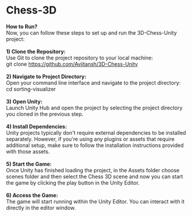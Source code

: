 # Chess-3D
**How to Run?**<br>
Now, you can follow these steps to set up and run the 3D-Chess-Unity project:<br><br>
**1) Clone the Repository:**<br>
Use Git to clone the project repository to your local machine:<br>
git clone https://github.com/Aviitansh/3D-Chess-Unity<br><br>
**2) Navigate to Project Directory:**<br>
Open your command line interface and navigate to the project directory:<br>
cd sorting-visualizer<br><br>
**3) Open Unity:**<br>
Launch Unity Hub and open the project by selecting the project directory you cloned in the previous step.<br><br>
**4) Install Dependencies:**<br>
Unity projects typically don't require external dependencies to be installed separately. However, if you're using any plugins or assets that require additional setup, make sure to follow the installation instructions provided with those assets.<br><br>
**5) Start the Game:**<br>
Once Unity has finished loading the project, in the Assets folder choose scenes folder and then select the Chess 3D scene and now you can start the game by clicking the play button in the Unity Editor.<br><br>
**6) Access the Game:**<br>
The game will start running within the Unity Editor. You can interact with it directly in the editor window.
